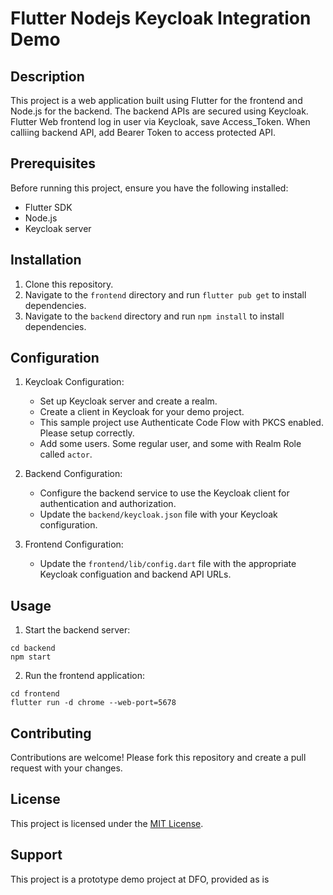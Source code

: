 # Flutter Nodejs Keycloak Integration Demo

## Description
This project is a web application built using Flutter for the frontend and Node.js for the backend. The backend APIs are secured using Keycloak.
Flutter Web frontend log in user via Keycloak, save Access_Token. When calliing backend API, add Bearer Token to access protected API.

## Prerequisites
Before running this project, ensure you have the following installed:
- Flutter SDK
- Node.js
- Keycloak server

## Installation
1. Clone this repository.
2. Navigate to the `frontend` directory and run `flutter pub get` to install dependencies.
3. Navigate to the `backend` directory and run `npm install` to install dependencies.

## Configuration
1. Keycloak Configuration:
   - Set up Keycloak server and create a realm.
   - Create a client in Keycloak for your demo project.
   - This sample project use Authenticate Code Flow with PKCS enabled. Please setup correctly.
   - Add some users. Some regular user, and some with Realm Role called `actor`.
   

2. Backend Configuration:
   - Configure the backend service to use the Keycloak client for authentication and authorization.
   - Update the `backend/keycloak.json` file with your Keycloak configuration.

3. Frontend Configuration:
   - Update the `frontend/lib/config.dart` file with the appropriate Keycloak configuation and backend API URLs.

## Usage
1. Start the backend server:
```
cd backend
npm start
```

2. Run the frontend application:
```
cd frontend
flutter run -d chrome --web-port=5678
```


## Contributing
Contributions are welcome! Please fork this repository and create a pull request with your changes.

## License
This project is licensed under the [MIT License](LICENSE).

## Support
This project is a prototype demo project at DFO, provided as is


